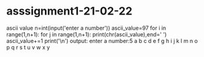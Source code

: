 # asssignment1-21-02-22
ascii value
n=int(input('enter a number'))
ascii_value=97
for i in range(1,n+1):
    for j in range(1,n+1):
        print(chr(ascii_value),end=' ')
        ascii_value+=1
    print('\n')
output:
enter a number:5
a b c d e 
f g h i j 
k l m n o 
p q r s t 
u v w x y 
